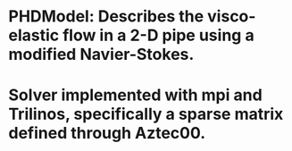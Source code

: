 # PHDModel:  Describes the visco-elastic flow in a 2-D pipe using a modified Navier-Stokes.
# Solver implemented with mpi and Trilinos, specifically a sparse matrix defined through Aztec00.
